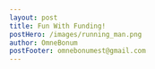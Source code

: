 ```yaml
---
layout: post
title: Fun With Funding!
postHero: /images/running_man.png
author: OmneBonum
postFooter: omnebonumest@gmail.com
---
```


